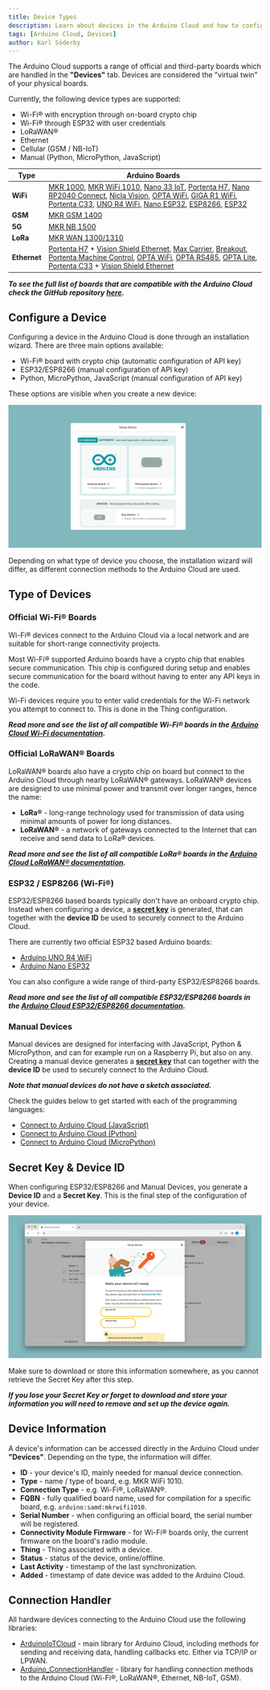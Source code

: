 ```yaml
---
title: Device Types
description: Learn about devices in the Arduino Cloud and how to configure them.
tags: [Arduino Cloud, Devices]
author: Karl Söderby
---
```


The Arduino Cloud supports a range of official and third-party boards which are handled in the **"Devices"** tab. Devices are considered the "virtual twin" of your physical boards.

Currently, the following device types are supported:
- Wi-Fi® with encryption through on-board crypto chip
- Wi-Fi® through ESP32 with user credentials
- LoRaWAN®
- Ethernet
- Cellular (GSM / NB-IoT)
- Manual (Python, MicroPython, JavaScript)

| **Type**       | **Arduino Boards** |
|----------------|---------------------|
| **WiFi**       | [MKR 1000](https://store.arduino.cc/arduino-mkr1000-wifi), [MKR WiFi 1010](https://store.arduino.cc/arduino-mkr-wifi-1010), [Nano 33 IoT](https://store.arduino.cc/arduino-nano-33-iot), [Portenta H7](https://store.arduino.cc/portenta-h7), [Nano RP2040 Connect](https://store.arduino.cc/products/arduino-nano-rp2040-connect), [Nicla Vision](https://store.arduino.cc/products/nicla-vision), [OPTA WiFi](https://store.arduino.cc/products/opta-wifi), [GIGA R1 WiFi](https://store.arduino.cc/products/giga-r1-wifi), [Portenta C33](https://store.arduino.cc/products/portenta-c33), [UNO R4 WiFi](https://store.arduino.cc/products/uno-r4-wifi), [Nano ESP32](https://store.arduino.cc/products/nano-esp32), [ESP8266](https://github.com/esp8266/Arduino/releases/tag/2.5.0), [ESP32](https://github.com/espressif/arduino-esp32/releases/tag/2.0.5) |
| **GSM**        | [MKR GSM 1400](https://store.arduino.cc/arduino-mkr-gsm-1400-1415) |
| **5G**         | [MKR NB 1500](https://store.arduino.cc/arduino-mkr-nb-1500-1413) |
| **LoRa**       | [MKR WAN 1300/1310](https://store.arduino.cc/mkr-wan-1310) |
| **Ethernet**   | [Portenta H7](https://store.arduino.cc/products/portenta-h7) + [Vision Shield Ethernet](https://store.arduino.cc/products/arduino-portenta-vision-shield-ethernet), [Max Carrier](https://store.arduino.cc/products/portenta-max-carrier), [Breakout](https://store.arduino.cc/products/arduino-portenta-breakout), [Portenta Machine Control](https://store.arduino.cc/products/arduino-portenta-machine-control), [OPTA WiFi](https://store.arduino.cc/products/opta-wifi), [OPTA RS485](https://store.arduino.cc/products/opta-rs485), [OPTA Lite](https://store.arduino.cc/products/opta-lite), [Portenta C33](https://store.arduino.cc/products/portenta-c33) + [Vision Shield Ethernet](https://store.arduino.cc/products/arduino-portenta-vision-shield-ethernet) |

***To see the full list of boards that are compatible with the Arduino Cloud check the GitHub repository [here](https://github.com/arduino-libraries/ArduinoIoTCloud?tab=readme-ov-file#what).*** 

## Configure a Device

Configuring a device in the Arduino Cloud is done through an installation wizard. There are three main options available:
- Wi-Fi® board with crypto chip (automatic configuration of API key)
- ESP32/ESP8266 (manual configuration of API key)
- Python, MicroPython, JavaScript (manual configuration of API key)

These options are visible when you create a new device:

![Device options.](assets/device-type.png)

Depending on what type of device you choose, the installation wizard will differ, as different connection methods to the Arduino Cloud are used.

## Type of Devices

### Official Wi-Fi® Boards

Wi-Fi® devices connect to the Arduino Cloud via a local network and are suitable for short-range connectivity projects.

Most Wi-Fi® supported Arduino boards have a crypto chip that enables secure communication. This chip is configured during setup and enables secure communication for the board without having to enter any API keys in the code.

Wi-Fi devices require you to enter valid credentials for the Wi-Fi network you attempt to connect to. This is done in the Thing configuration. 

***Read more and see the list of all compatible Wi-Fi® boards in the [Arduino Cloud Wi-Fi documentation](/arduino-cloud/hardware/wifi).***

### Official LoRaWAN® Boards

LoRaWAN® boards also have a crypto chip on board but connect to the Arduino Cloud through nearby LoRaWAN® gateways. LoRaWAN® devices are designed to use minimal power and transmit over longer ranges, hence the name:
- **LoRa®** - long-range technology used for transmission of data using minimal amounts of power for long distances.
- **LoRaWAN®** - a network of gateways connected to the Internet that can receive and send data to LoRa® devices.

***Read more and see the list of all compatible LoRa® boards in the [Arduino Cloud LoRaWAN® documentation](/arduino-cloud/hardware/lora).***

### ESP32 / ESP8266 (Wi-Fi®)

ESP32/ESP8266 based boards typically don't have an onboard crypto chip. Instead when configuring a device, a **[secret key](#secret-key--device-id)** is generated, that can together with the **device ID** be used to securely connect to the Arduino Cloud.

There are currently two official ESP32 based Arduino boards:
- [Arduino UNO R4 WiFi](https://store.arduino.cc/products/uno-r4-wifi)
- [Arduino Nano ESP32](https://store.arduino.cc/products/nano-esp32)

You can also configure a wide range of third-party ESP32/ESP8266 boards.

***Read more and see the list of all compatible ESP32/ESP8266 boards in the [Arduino Cloud ESP32/ESP8266 documentation](/arduino-cloud/hardware/wifi#configure-esp-boards).***

### Manual Devices

Manual devices are designed for interfacing with JavaScript, Python & MicroPython, and can for example run on a Raspberry Pi, but also on any. Creating a manual device generates a **[secret key](#secret-key--device-id)** that can together with the **device ID** be used to securely connect to the Arduino Cloud.

***Note that manual devices do not have a sketch associated.***

Check the guides below to get started with each of the programming languages:

- [Connect to Arduino Cloud (JavaScript)](/arduino-cloud/guides/javascript)
- [Connect to Arduino Cloud (Python)](/arduino-cloud/guides/python)
- [Connect to Arduino Cloud (MicroPython)](/arduino-cloud/guides/micropython)

## Secret Key & Device ID

When configuring ESP32/ESP8266 and Manual Devices, you generate a **Device ID** and a **Secret Key**. This is the final step of the configuration of your device.

![Your Device ID / Secret Key.](assets/device-key.png)

Make sure to download or store this information somewhere, as you cannot retrieve the Secret Key after this step.

***If you lose your Secret Key or forget to download and store your information you will need to remove and set up the device again.***

## Device Information

A device's information can be accessed directly in the Arduino Cloud under **"Devices"**. Depending on the type, the information will differ.

- **ID** - your device's ID, mainly needed for manual device connection.
- **Type** - name / type of board, e.g. MKR WiFi 1010.
- **Connection Type** - e.g. Wi-Fi®, LoRaWAN®.
- **FQBN** - fully qualified board name, used for compilation for a specific board, e.g. `arduino:samd:mkrwifi1010`.
- **Serial Number** - when configuring an official board, the serial number will be registered.
- **Connectivity Module Firmware** - for Wi-Fi® boards only, the current firmware on the board's radio module.
- **Thing** - Thing associated with a device.
- **Status** - status of the device, online/offline.
- **Last Activity** - timestamp of the last synchronization.
- **Added** - timestamp of date device was added to the Arduino Cloud.

## Connection Handler

All hardware devices connecting to the Arduino Cloud use the following libraries:
- [ArduinoIoTCloud](https://github.com/arduino-libraries/ArduinoIoTCloud) - main library for Arduino Cloud, including methods for sending and receiving data, handling callbacks etc. Either via TCP/IP or LPWAN.
- [Arduino_ConnectionHandler](https://github.com/arduino-libraries/Arduino_ConnectionHandler) - library for handling connection methods to the Arduino Cloud (Wi-Fi®, LoRaWAN®, Ethernet, NB-IoT, GSM).
